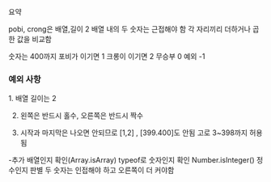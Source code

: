 요약

pobi, crong은 배열,길이 2
배열 내의 두 숫자는 근접해야 함
각 자리끼리 더하거나 곱한 값을 비교함

숫자는 400까지
포비가 이기면 1
크롱이 이기면 2
무승부 0 예외 -1

<h3>예외 사항</h3>
1. 배열 길이는 2

2. 왼쪽은 반드시 홀수, 오른쪽은 반드시 짝수

3. 시작과 마지막은 나오면 안되므로 [1,2] , [399.400]도 안됨 고로 3~398까지 허용됨


-추가
배열인지 확인(Array.isArray)
typeof로 숫자인지 확인
Number.isInteger() 정수인지 판별
두 숫자는 인접해야 하고 오른쪽이 더 커야함
